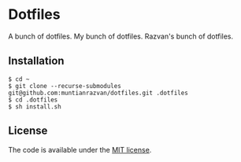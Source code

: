 # Dotfiles

A bunch of dotfiles. My bunch of dotfiles. Razvan's bunch of dotfiles.

## Installation

```
$ cd ~
$ git clone --recurse-submodules git@github.com:muntianrazvan/dotfiles.git .dotfiles
$ cd .dotfiles
$ sh install.sh
```

## License

The code is available under the [MIT license](LICENSE).
